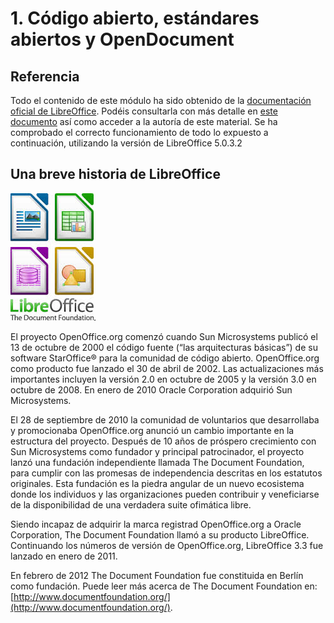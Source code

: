 
# 1. Código abierto, estándares abiertos y OpenDocument

## Referencia

Todo el contenido de este módulo ha sido obtenido de la [documentación oficial de LibreOffice](https://wiki.documentfoundation.org/Documentation/es). Podéis consultarla con más detalle en [este documento](https://wiki.documentfoundation.org/images/b/b9/0100GS3-PrimerosPasosConLibO.pdf) así como acceder a la autoría de este material. Se ha comprobado el correcto funcionamiento de todo lo expuesto a continuación, utilizando la versión de LibreOffice 5.0.3.2 

## Una breve historia de LibreOffice

![](https://raw.githubusercontent.com/catedu/libreOffice-la-suite-ofimatica-libre/master/img/LibreApps.jpg).

El proyecto OpenOffice.org comenzó cuando Sun Microsystems publicó el 13 de octubre de 2000 el código fuente (“las arquitecturas básicas”) de su software StarOffice® para la comunidad de código abierto. OpenOffice.org como producto fue lanzado el 30 de abril de 2002. Las actualizaciones más importantes incluyen la versión 2.0 en octubre de 2005 y la versión 3.0 en octubre de 2008. En enero de 2010 Oracle Corporation adquirió Sun Microsystems.

El 28 de septiembre de 2010 la comunidad de voluntarios que desarrollaba y promocionaba OpenOffice.org anunció un cambio importante en la estructura del proyecto. Después de 10 años de próspero crecimiento con Sun Microsystems como fundador y principal patrocinador, el proyecto lanzó una fundación independiente llamada The Document Foundation, para cumplir con las promesas de independencia descritas en los estatutos originales. Esta fundación es la piedra angular de un nuevo ecosistema donde los individuos y las organizaciones pueden contribuir y veneficiarse de la disponibilidad de una verdadera suite ofimática libre.

Siendo incapaz de adquirir la marca registrad OpenOffice.org a Oracle Corporation, The Document Foundation llamó a su producto LibreOffice. Continuando los números de versión de OpenOffice.org, LibreOffice 3.3 fue lanzado en enero de 2011.

En febrero de 2012 The Document Foundation fue constituida en Berlín como fundación. Puede leer más acerca de The Document Foundation en: [http://www.documentfoundation.org/](http://www.documentfoundation.org/).

